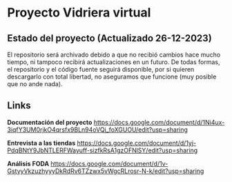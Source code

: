 # Proyecto Vidriera virtual

## Estado del proyecto (Actualizado 26-12-2023)

El repositorio será archivado debido a que no recibió cambios hace mucho tiempo, ni tampoco recibirá actualizaciones en un futuro.
De todas formas, el repositorio y el código fuente seguirá disponible, por si quieren descargarlo con total libertad, no aseguramos que funcione (muy posible que no ande nada).

## Links

**Documentación del proyecto**
https://docs.google.com/document/d/1Ni4ux-3iqfY3UM0rjkO4qrsfx9BLn94oVQj_foXGUOU/edit?usp=sharing

**Entrevista a las tiendas**
https://docs.google.com/document/d/1yj-PdqBNtY9JbNTLERFWayuff-sizfkRsA1gzOFNlSY/edit?usp=sharing

**Análisis FODA**
https://docs.google.com/document/d/1v-GstyyVkzuzhyyyDkRdRv6TZzwx5vWgcRLrosr-N-k/edit?usp=sharing
